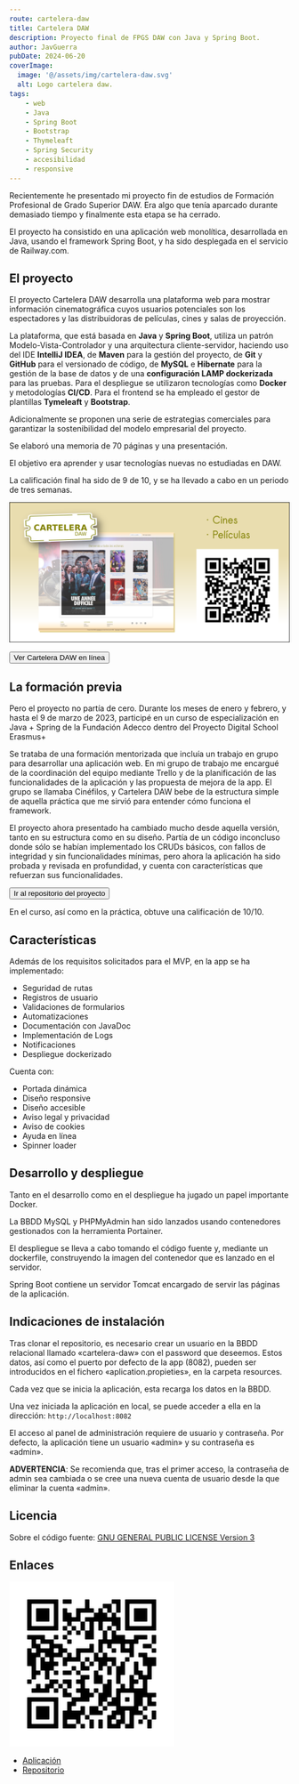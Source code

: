 ```yaml
---
route: cartelera-daw
title: Cartelera DAW
description: Proyecto final de FPGS DAW con Java y Spring Boot.
author: JavGuerra
pubDate: 2024-06-20
coverImage:
  image: '@/assets/img/cartelera-daw.svg'
  alt: Logo cartelera daw.
tags: 
    - web
    - Java
    - Spring Boot
    - Bootstrap
    - Thymeleaft
    - Spring Security
    - accesibilidad
    - responsive
---
```


Recientemente he presentado mi proyecto fin de estudios de Formación Profesional de Grado Superior DAW. Era algo que tenía aparcado durante demasiado tiempo y finalmente esta etapa se ha cerrado.

El proyecto  ha consistido en una aplicación web monolítica, desarrollada en Java, usando el framework Spring Boot, y ha sido desplegada en el servicio de Railway.com.

## El proyecto

El proyecto Cartelera DAW desarrolla una plataforma web para mostrar información cinematográfica cuyos usuarios potenciales son los espectadores y las distribuidoras de películas, cines y salas de proyección.

La plataforma, que está basada en **Java** y **Spring Boot**, utiliza un patrón Modelo-Vista-Controlador y una arquitectura cliente-servidor, haciendo uso del IDE **IntelliJ IDEA**, de **Maven** para la gestión del proyecto, de **Git** y **GitHub** para el versionado de código, de **MySQL** e **Hibernate** para la gestión de la base de datos y de una **configuración LAMP dockerizada** para las pruebas. Para el despliegue se utilizaron tecnologías como **Docker** y metodologías **CI/CD**. Para el frontend se ha empleado el gestor de plantillas **Tymeleaft** y **Bootstrap**.

Adicionalmente se proponen una serie de estrategias comerciales para garantizar la sostenibilidad del modelo empresarial del proyecto.

Se elaboró una memoria de 70 páginas y una presentación.

El objetivo era aprender y usar tecnologías nuevas no estudiadas en DAW.

La calificación final ha sido de 9 de 10, y se ha llevado a cabo en un periodo de tres semanas.

![Pantalla Cartelera DAW](https://raw.githubusercontent.com/JavGuerra/cartelera-daw/main/src/main/resources/static/img/banner.png)

[<button>Ver Cartelera DAW en línea</button>](https://cartelera-daw.up.railway.app/)

## La formación previa

Pero el proyecto no partía de cero. Durante los meses de enero y febrero, y hasta el 9 de marzo de 2023, participé en un curso de especialización en Java + Spring de la Fundación Adecco dentro del Proyecto Digital School Erasmus+

Se trataba de una formación mentorizada que incluía un trabajo en grupo para desarrollar una aplicación web. En mi grupo de trabajo me encargué de la coordinación del equipo mediante Trello y de la planificación de las funcionalidades de la aplicación y las propuesta de mejora de la app. El grupo se llamaba Cinéfilos, y Cartelera DAW bebe de la estructura simple de aquella práctica que me sirvió para entender cómo funciona el framework.

El proyecto ahora presentado ha cambiado mucho desde aquella versión, tanto en su estructura como en su diseño. Partía de un código inconcluso donde sólo se habían implementado los CRUDs básicos, con fallos de integridad y sin funcionalidades mínimas, pero ahora la aplicación ha sido probada y revisada en profundidad, y cuenta con características que refuerzan sus funcionalidades. 

[<button>Ir al repositorio del proyecto</button>](https://github.com/JavGuerra/cartelera-daw)

En el curso, así como en la práctica, obtuve una calificación de 10/10.

## Características

Además de los requisitos solicitados para el MVP, en la app se ha implementado:

- Seguridad de rutas  
- Registros de usuario  
- Validaciones de formularios  
- Automatizaciones  
- Documentación con JavaDoc  
- Implementación de Logs  
- Notificaciones
- Despliegue dockerizado

Cuenta con:

- Portada dinámica 
- Diseño responsive  
- Diseño accesible   
- Aviso legal y privacidad 
- Aviso de cookies 
- Ayuda en línea
- Spinner loader
 

## Desarrollo y despliegue

Tanto en el desarrollo como en el despliegue ha jugado un papel importante Docker.

La BBDD MySQL y PHPMyAdmin han sido lanzados usando contenedores gestionados con la herramienta Portainer.

El despliegue se lleva a cabo tomando el código fuente y, mediante un dockerfile, construyendo la imagen del contenedor que es lanzado en el servidor.

Spring Boot contiene un servidor Tomcat encargado de servir las páginas de la aplicación.

## Indicaciones de instalación

Tras clonar el repositorio, es necesario crear un usuario en la BBDD relacional llamado «cartelera-daw» con el password que deseemos. Estos datos, así como el puerto por defecto de la app (8082), pueden ser introducidos en el fichero «aplication.propieties», en la carpeta resources.

Cada vez que se inicia la aplicación, esta recarga los datos en la BBDD.

Una vez iniciada la aplicación en local, se puede acceder a ella en la dirección: `http://localhost:8082`

El acceso al panel de administración requiere de usuario y contraseña. Por defecto, la aplicación tiene un usuario «admin» y su contraseña es «admin».

**ADVERTENCIA**: Se recomienda que, tras el primer acceso, la contraseña de admin sea cambiada o se cree una nueva cuenta de usuario desde la que eliminar la cuenta «admin».

## Licencia

Sobre el código fuente: [GNU GENERAL PUBLIC LICENSE Version 3](LICENSE)

## Enlaces

![QR enlace a la Aplicación](https://raw.githubusercontent.com/JavGuerra/cartelera-daw/a79cd41c51299dd3897d989ea8e045ea5f894ac7/src/main/resources/static/img/qr-app.svg)

- [Aplicación](https://cartelera-daw.up.railway.app/)
- [Repositorio](https://github.com/JavGuerra/cartelera-daw)  
 
